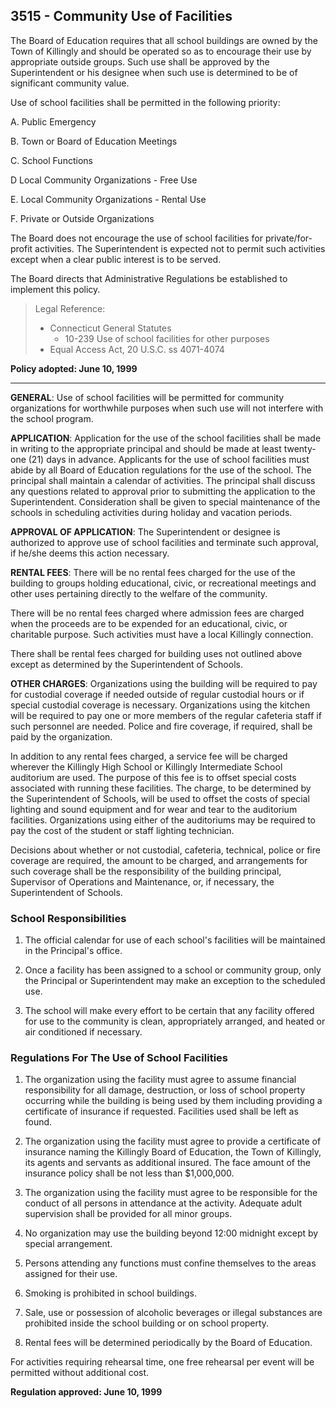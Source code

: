 ## 3515 - Community Use of Facilities

The Board of Education requires that all school buildings are owned by the Town of Killingly and should be operated so as to encourage their use by appropriate outside groups. Such use shall be approved by the Superintendent or his designee when such use is determined to be of significant community value.

Use of school facilities shall be permitted in the following priority:

A.  Public Emergency

B.  Town or Board of Education Meetings

C.  School Functions

D   Local Community Organizations - Free Use

E.  Local Community Organizations - Rental Use

F.  Private or Outside Organizations

The Board does not encourage the use of school facilities for private/for-profit activities.  The Superintendent is expected not to permit such activities except when a clear public interest is to be served.

The Board directs that Administrative Regulations be established to implement this policy.

> Legal Reference: 
> 
> * Connecticut General Statutes
>   * 10-239 Use of school facilities for other purposes
> * Equal Access Act, 20 U.S.C. ss 4071-4074

**Policy adopted:  June 10, 1999**

---

**GENERAL**: Use of school facilities will be permitted for community organizations for worthwhile purposes when such use will not interfere with the school program.

**APPLICATION**: Application for the use of the school facilities shall be made in writing to the appropriate principal and should be made at least twenty-one (21) days in advance. Applicants for the use of school facilities must abide by all Board of Education regulations for the use of the school. The principal shall maintain a calendar of activities. The principal shall discuss any questions related to approval prior to submitting the application to the Superintendent. Consideration shall be given to special maintenance of the schools in scheduling activities during holiday and vacation periods.

**APPROVAL OF APPLICATION**: The Superintendent or designee is authorized to approve use of school facilities and terminate such approval, if he/she deems this action necessary.

**RENTAL FEES**: There will be no rental fees charged for the use of the building to groups holding educational, civic, or recreational meetings and other uses pertaining directly to the welfare of the community.

There will be no rental fees charged where admission fees are charged when the proceeds are to be expended for an educational, civic, or charitable purpose. Such activities must have a local Killingly connection.

There shall be rental fees charged for building uses not outlined above except as determined by the Superintendent of Schools.

**OTHER CHARGES**: Organizations using the building will be required to pay for custodial coverage if needed outside of regular custodial hours or if special custodial coverage is necessary. Organizations using the kitchen will be required to pay one or more members of the regular cafeteria staff if such personnel are needed. Police and fire coverage, if required, shall be paid by the organization.

In addition to any rental fees charged, a service fee will be charged wherever the Killingly High School or Killingly Intermediate School auditorium are used. The purpose of this fee is to offset special costs associated with running these facilities. The charge, to be determined by the Superintendent of Schools, will be used to offset the costs of special lighting and sound equipment and for wear and tear to the auditorium facilities. Organizations using either of the auditoriums may be required to pay the cost of the student or staff lighting technician.

Decisions about whether or not custodial, cafeteria, technical, police or fire coverage are required, the amount to be charged, and arrangements for such coverage shall be the responsibility of the building principal, Supervisor of Operations and Maintenance, or, if necessary, the Superintendent of Schools.

### School Responsibilities

1.  The official calendar for use of each school's facilities will be maintained in the Principal's office.

2.  Once a facility has been assigned to a school or community group, only the Principal or Superintendent may make an exception to the scheduled use.

3.  The school will make every effort to be certain that any facility offered for use to the community is clean, appropriately arranged, and heated or air conditioned if necessary.

### Regulations For The Use of School Facilities

1.  The organization using the facility must agree to assume financial responsibility for all damage, destruction, or loss of school property occurring while the building is being used by them including providing a certificate of insurance if requested. Facilities used shall be left as found.

2.  The organization using the facility must agree to provide a certificate of insurance naming the Killingly Board of Education, the Town of Killingly, its agents and servants as additional insured. The face amount of the insurance policy shall be not less than $1,000,000.

3.  The organization using the facility must agree to be responsible for the conduct of all persons in attendance at the activity. Adequate adult supervision shall be provided for all minor groups.

4.  No organization may use the building beyond 12:00 midnight except by special arrangement.

5.  Persons attending any functions must confine themselves to the areas assigned for their use.

6.  Smoking is prohibited in school buildings.

7.  Sale, use or possession of alcoholic beverages or illegal substances are prohibited inside the school building or on school property.

8.  Rental fees will be determined periodically by the Board of Education.

For activities requiring rehearsal time, one free rehearsal per event will be permitted without additional cost.

**Regulation approved:  June 10, 1999**

